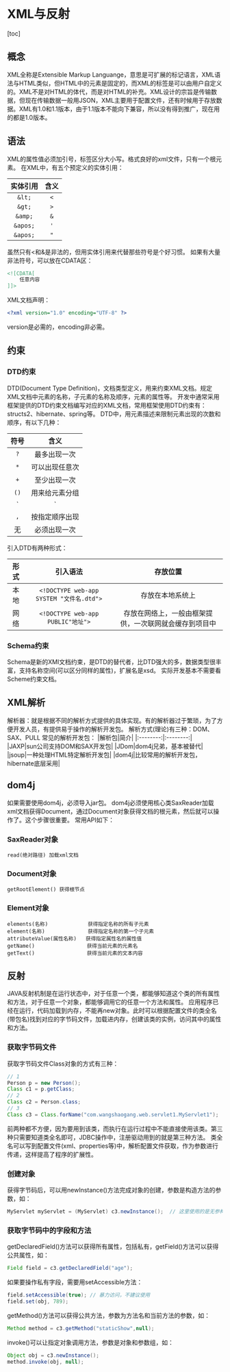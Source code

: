 # XML与反射

[toc]

## 概念
XML全称是Extensible Markup Languange，意思是可扩展的标记语言，XML语法与HTML类似，但HTML中的元素是固定的，而XML的标签是可以由用户自定义的。XML不是对HTML的体代，而是对HTML的补充。XML设计的宗旨是传输数据，但现在传输数据一般用JSON，XML主要用于配置文件，还有时候用于存放数据。XML有1.0和1.1版本，由于1.1版本不能向下兼容，所以没有得到推广，现在用的都是1.0版本。

## 语法
XML的属性值必须加引号，标签区分大小写。格式良好的xml文件，只有一个根元素。
在XML中，有五个预定义的实体引用：

|实体引用|含义|
|:-:|:-:| 
|`&lt;`|`<`|
|`&gt;`|`>`|
|`&amp;`|`&`|
|`&apos;`|`'`|
|`&apos;`|`"`|


虽然只有<和&是非法的，但用实体引用来代替那些符号是个好习惯。
如果有大量非法符号，可以放在CDATA区：
```XML
<![CDATA[
	任意内容
]]>
```

XML文档声明：
```XML
<?xml version="1.0" encoding="UTF-8" ?>
```
version是必需的，encoding非必需。

## 约束
### DTD约束
DTD(Document Type Definition)，文档类型定义，用来约束XML文档。规定XML文档中元素的名称，子元素的名称及顺序，元素的属性等。
开发中通常采用框架提供的DTD约束文档编写对应的XML文档，常用框架使用DTD约束有：structs2、hibernate、spring等。
DTD中，用元素描述来限制元素出现的次数和顺序，有以下几种：

|符号|含义|
|:-:|:-:| 
|`?`|最多出现一次|
|`*`|可以出现任意次|
|`+`|至少出现一次|
|`()`|用来给元素分组|
|`|`|两边任选其一，必须出现其中一个|
|`,`|按指定顺序出现|
|无|必须出现一次|


引入DTD有两种形式：

|形式|引入语法|存放位置|
|:--------:|:--------:|:------:|
|本地|```<!DOCTYPE web-app SYSTEM "文件名.dtd">```|存放在本地系统上|
|网络|```<!DOCTYPE web-app PUBLIC"地址">```|存放在网络上，一般由框架提供，一次联网就会缓存到项目中|

### Schema约束
Schema是新的XMl文档约束，是DTD的替代者，比DTD强大的多，数据类型很丰富，支持名称空间(可以区分同样的属性)，扩展名是xsd。
实际开发基本不需要看Scheme约束文档。

## XML解析
解析器：就是根据不同的解析方式提供的具体实现。有的解析器过于繁琐，为了方便开发人员，有提供易于操作的解析开发包。
解析方式(理论)有三种：DOM、SAX、PULL
常见的解析开发包：
|解析包|简介|
|:--------:|:--------:|
|JAXP|sun公司支持DOM和SAX开发包|
|JDom|dom4j兄弟，基本被替代|
|jsoup|一种处理HTML特定解析开发包|
|dom4j|比较常用的解析开发包，hibernate底层采用|

## dom4j
如果需要使用dom4j，必须导入jar包。
dom4j必须使用核心类SaxReader加载xml文档获得Document，通过Document对象获得文档的根元素，然后就可以操作了。这个步骤很重要。
常用API如下：
### SaxReader对象
	read(绝对路径) 加载xml文档
### Document对象
	getRootElement() 获得根节点
### Element对象
	elements(名称) 	  	 	 获得指定名称的所有子元素
	element(名称) 	  	 	 获得指定名称的第一个子元素
	attributeValue(属性名称)   获得指定属性名的属性值
	getName() 		  	 	  获得当前元素的元素名
	getText() 		  	 	  获得当前元素的文本内容

## 反射
JAVA反射机制是在运行状态中，对于任意一个类，都能够知道这个类的所有属性和方法，对于任意一个对象，都能够调用它的任意一个方法和属性。
应用程序已经在运行，代码加载到内存，不能再new对象。此时可以根据配置文件的类全名(带包名)找到对应的字节码文件，加载进内存，创建该类的实例，访问其中的属性和方法。
### 获取字节码文件
获取字节码文件Class对象的方式有三种：
```JAVA
// 1
Person p = new Person();
Class c1 = p.getClass;
// 2
Class c2 = Person.class;
// 3
Class c3 = Class.forName("com.wangshaogang.web.servlet1.MyServlet1");
```
前两种都不方便，因为要用到该类，而执行在运行过程中不能直接使用该类。第三种只需要知道类全名即可，JDBC操作中，注册驱动用到的就是第三种方法。
类全名可以写到配置文件(xml、properties等)中，解析配置文件获取，作为参数进行传递，这样提高了程序的扩展性。
	
### 创建对象
获得字节码后，可以用newInstance()方法完成对象的创建，参数是构造方法的参数，如：
```JAVA
MyServlet myServlet = (MyServlet) c3.newInstance();  // 这里使用的是无参构造方法
```
### 获取字节码中的字段和方法
getDeclaredField()方法可以获得所有属性，包括私有，getField()方法可以获得公共属性，如：
```JAVA
Field field = c3.getDeclaredField("age");
```
如果要操作私有字段，需要用setAccessible方法：
```JAVA
field.setAccessible(true); // 暴力访问，不建议使用
field.set(obj, 789);
```
getMethod()方法可以获得公共方法，参数为方法名和当前方法的参数，如：
```JAVA
Method method = c3.getMethod("staticShow",null);
```
invoke()可以让指定对象调用方法，参数是对象和参数组，如：
```JAVA
Object obj = c3.newInstance();
method.invoke(obj, null);
```